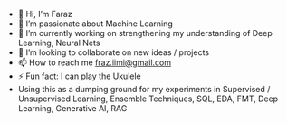 - 👋 Hi, I’m Faraz
- 👀 I’m passionate about Machine Learning
- 🌱 I’m currently working on strengthening my understanding of Deep Learning, Neural Nets
- 💞️ I’m looking to collaborate on new ideas / projects
- 📫 How to reach me fraz.iimi@gmail.com
- ⚡ Fun fact: I can play the Ukulele
- Using this as a dumping ground for my experiments in Supervised / Unsupervised Learning, Ensemble Techniques, SQL, EDA, FMT, Deep Learning, Generative AI, RAG
